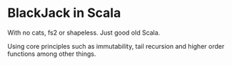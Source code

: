 # BlackJack in Scala

With no cats, fs2 or shapeless. Just good old Scala.

Using core principles such as immutability, tail recursion and higher order functions among other things.